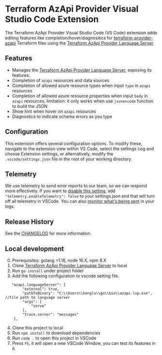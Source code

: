 # Terraform AzApi Provider Visual Studio Code Extension

The Terraform AzApi Provider Visual Studio Code (VS Code) extension adds editing features like completion/hover/diagnositics for [terraform-provider-azapi](https://github.com/Azure/terraform-provider-azapi) Terraform files using the [Terraform AzApi Provider Language Server](https://github.com/Azure/azapi-lsp).

## Features

- Manages the [Terraform AzApi Provider Language Server](https://github.com/Azure/azapi-lsp), exposing its features:
- Completion of `azapi` resources and data sources
- Completion of allowed azure resource types when input `type` in `azapi` resources
- Completion of allowed azure resource properties when input `body` in `azapi` resources, limitation: it only works when use `jsonencode` function to build the JSON
- Show hint when hover on `azapi` resources
- Diagnostics to indicate schema errors as you type


## Configuration

This extension offers several configuration options. To modify these, navigate to the extension view within VS Code, select the settings cog and choose Extension settings, or alternatively, modify the `.vscode/settings.json` file in the root of your working directory. 

## Telemetry

We use telemetry to send error reports to our team, so we can respond more effectively. If you want to [disable this setting](https://code.visualstudio.com/docs/getstarted/telemetry#_disable-telemetry-reporting), add `"telemetry.enableTelemetry": false` to your settings.json and that will turn off all telemetry in VSCode. You can also [monitor what's being sent](https://code.visualstudio.com/docs/getstarted/telemetry#_output-channel-for-telemetry-events) in your logs.

## Release History

See the [CHANGELOG](https://github.com/Azure/azapi-vscode/blob/develop/CHANGELOG.md) for more information.

## Local development
0. Prerequisites: golang >1.16, node 16.X, npm 8.X
1. Clone [Terraform AzApi Provider Language Server](https://github.com/Azure/azapi-lsp) to local
2. Run `go install` under project folder
3. Add the following configuration to vscode setting file.
```
   "azapi.languageServer": {
        "external": true,
        "pathToBinary": "C:\\Users\\henglu\\go\\bin\\azapi-lsp.exe",  //file path to language server
        "args": [
            "serve"
        ],
        "trace.server": "messages"
    },
```
4. Clone this project to local
5. Run `npm install` to download dependencies
6. Run `code .` to open this project in VSCode
7. Press `F5`, it will open a new VSCode Window, you can test its features in it.
